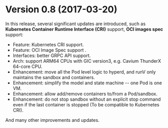 # Version 0.8 (2017-03-20)

In this release, several significant updates are introduced, such as **Kubernetes Container Runtime Interface (CRI)** support, **OCI images spec** support:

- Feature: Kubernetes CRI support.
- Feature: OCI Image Spec support .
- Interfaces: better GRPC API support.
- Arch: support ARM64 CPUs with GIC version3, e.g. Cavium ThunderX 64-core CPU.
- Enhancement: move all the Pod level logic to hyperd, and runV only maintains the sandbox and containers.
- Enhancement: simplify the model and state machine -- one Pod is one VM.
- Enhancement: allow add/remove containers to/from a Pod/sandbox.
- Enhancement: do not stop sandbox without an explicit stop command even if the last container is stopped (To be compatible to Kubernetes CRI).

And many other improvements and updates.
